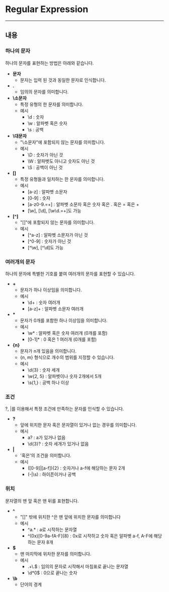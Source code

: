 # Regular Expression
---

## 내용
### 하나의 문자
하나의 문자를 표현하는 방법은 아래와 같습니다.

- **문자**
  - 문자는 입력 된 것과 동일한 문자로 인식합니다.
- **.**
  - 임의의 문자를 의미합니다.
- **\\소문자**
  - 특정 유형의 한 문자를 의미합니다.
  - 예시
    - \\d : 숫자
    - \\w : 알파벳 혹은 숫자
    - \\s : 공백
- **\\대문자**
  - "\\소문자"에 포함되지 않는 문자를 의미합니다.
  - 예시
    - \\D : 숫자가 아닌 것
    - \\W : 알파벳도 아니고 숫자도 아닌 것
    - \\S : 공백이 아닌 것
- **[]**
  - 특정 유형들과 일치하는 한 문자를 의미합니다.
  - 예시
    - [a-z] : 알파벳 소문자
    - [0-9] : 숫자
    - [a-z0-9.=+] : 알파벳 소문자 혹은 숫자 혹은 . 혹은 = 혹은 +
    - [\\w], [\\d], [\\w\\d.=+]도 가능
- **[^]**
  - "[]"에 포함되지 않는 문자를 의미합니다.
  - 예시
    - [^a-z] : 알파벳 소문자가 아닌 것
    - [^0-9] : 숫자가 아닌 것
    - [^\\w], [^\\d]도 가능

### 여러개의 문자
하나의 문자에 특별한 기호를 붙여 여러개의 문자를 표현할 수 있습니다.

- **+**
  - 문자가 하나 이상임을 의미합니다.
  - 예시
    - \\d+ : 숫자 여러개
    - [a-z]+ : 알파벳 소문자 여러개
- **\***
  - 문자가 0개를 포함한 하나 이상임을 의미합니다.
  - 예시
    - \\w\* : 알파벳 혹은 숫자 여러개 (0개를 포함)
    - [0-1]\* : 0 혹은 1 여러개 (0개를 포함)
- **{n}**
  - 문자가 n개 있음을 의미합니다.
  - {n, m} 형식으로 개수의 범위를 지정할 수 있습니다.
  - 예시
    - \\d{3} : 숫자 세개
    - \\w{2, 5} : 알파벳이나 숫자 2개에서 5개
    - \\s{1,} : 공백 하나 이상

### 조건
?, |를 이용해서 특정 조건에 만족하는 문자를 인식할 수 있습니다.

- **?**
  - 앞에 위치한 문자 혹은 문자열이 있거나 없는 경우를 의미합니다.
  - 예시
    - a? : a가 있거나 없음
    - \\d{3}? : 숫자 세개가 있거나 없음
- **|**
  - '혹은'의 조건을 의미합니다.
  - 예시
    - ([0-9]|[a-f]){2} : 숫자거나 a-f에 해당하는 문자 2개
    - (-|\\s) : 하이픈이거나 공백

### 위치
문자열의 맨 앞 혹은 맨 뒤를 표현합니다.

- **^**
  - "[]" 밖에 위치한 ^은 맨 앞에 위치한 문자를 의미합니다
  - 예시
    - ^a.* : a로 시작하는 문자열
    - ^(0x)[0-9a-fA-F]{8} : 0x로 시작하고 숫자 혹은 알파벳 a-f, A-F에 해당하는 문자 8개
- **$**
  - 맨 마지막에 위차한 문자를 의미합니다.
  - 예시
    - .+\\.$ : 임의의 문자로 시작해서 마침표로 끝나는 문자열
    - \\d\*0$ : 0으로 끝나는 숫자
- **\\b**
  - 단어의 경계
